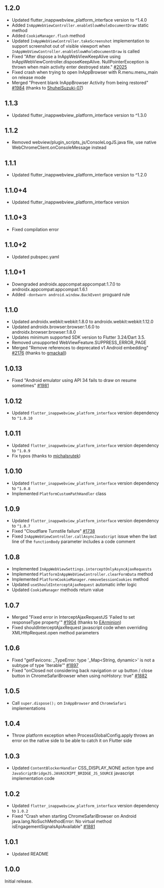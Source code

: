 ## 1.2.0

- Updated flutter_inappwebview_platform_interface version to ^1.4.0
- Added `InAppWebViewController.enableSlowWholeDocumentDraw` static method
- Added `CookieManager.flush` method
- Updated `InAppWebViewController.takeScreenshot` implementation to support screenshot out of visible viewport when `InAppWebViewController.enableSlowWholeDocumentDraw` is called
- Fixed "After dispose a InAppWebViewKeepAlive using InAppWebViewController.disposeKeepAlive. NullPointerException is thrown when main activity enter destroyed state." [#2025](https://github.com/pichillilorenzo/flutter_inappwebview/issues/2025)
- Fixed crash when trying to open InAppBrowser with R.menu.menu_main on release mode
- Merged "Prevent blank InAppBrowser Activity from being restored" [#1984](https://github.com/pichillilorenzo/flutter_inappwebview/pull/1984) (thanks to [ShuheiSuzuki-07](https://github.com/ShuheiSuzuki-07))

## 1.1.3

- Updated flutter_inappwebview_platform_interface version to ^1.3.0

## 1.1.2

- Removed webview/plugin_scripts_js/ConsoleLogJS.java file, use native WebChromeClient.onConsoleMessage instead

## 1.1.1

- Updated flutter_inappwebview_platform_interface version to ^1.2.0

## 1.1.0+4

- Updated flutter_inappwebview_platform_interface version

## 1.1.0+3

- Fixed compilation error

## 1.1.0+2

- Updated pubspec.yaml

## 1.1.0+1

- Downgraded androidx.appcompat:appcompat:1.7.0 to androidx.appcompat:appcompat:1.6.1
- Added `-dontwarn android.window.BackEvent` proguard rule

## 1.1.0

- Updated androidx.webkit:webkit:1.8.0 to androidx.webkit:webkit:1.12.0
- Updated androidx.browser:browser:1.6.0 to androidx.browser:browser:1.8.0
- Updates minimum supported SDK version to Flutter 3.24/Dart 3.5.
- Removed unsupported WebViewFeature.SUPPRESS_ERROR_PAGE
- Merged "Remove references to deprecated v1 Android embedding" [#2176](https://github.com/pichillilorenzo/flutter_inappwebview/pull/2176) (thanks to [gmackall](https://github.com/gmackall))

## 1.0.13

- Fixed "Android emulator using API 34 fails to draw on resume sometimes" [#1981](https://github.com/pichillilorenzo/flutter_inappwebview/issues/1981)

## 1.0.12

- Updated `flutter_inappwebview_platform_interface` version dependency to `^1.0.10`

## 1.0.11

- Updated `flutter_inappwebview_platform_interface` version dependency to `^1.0.9`
- Fix typos (thanks to [michalsrutek](https://github.com/michalsrutek))

## 1.0.10

- Updated `flutter_inappwebview_platform_interface` version dependency to `^1.0.8`
- Implemented `PlatformCustomPathHandler` class

## 1.0.9

- Updated `flutter_inappwebview_platform_interface` version dependency to `^1.0.7`
- Fixed "Cloudflare Turnstile failure" [#1738](https://github.com/pichillilorenzo/flutter_inappwebview/issues/1738)
- Fixed `InAppWebViewController.callAsyncJavaScript` issue when the last line of the `functionBody` parameter includes a code comment

## 1.0.8

- Implemented `InAppWebViewSettings.interceptOnlyAsyncAjaxRequests`
- Implemented `PlatformInAppWebViewController.clearFormData` method
- Implemented `PlatformCookieManager.removeSessionCookies` method
- Updated `useShouldInterceptAjaxRequest` automatic infer logic
- Updated `CookieManager` methods return value

## 1.0.7

- Merged "Fixed error in InterceptAjaxRequestJS 'Failed to set responseType property'" [#1904](https://github.com/pichillilorenzo/flutter_inappwebview/pull/1904) (thanks to [EArminjon](https://github.com/EArminjon))
- Fixed shouldInterceptAjaxRequest javascript code when overriding XMLHttpRequest.open method parameters

## 1.0.6

- Fixed "getFavicons: _TypeError: type '_Map<String, dynamic>' is not a subtype of type 'Iterable<dynamic>'" [#1897](https://github.com/pichillilorenzo/flutter_inappwebview/issues/1897)
- Fixed "onClosed not considering back navigation or up button / close button in ChromeSafariBrowser when using noHistory: true" [#1882](https://github.com/pichillilorenzo/flutter_inappwebview/issues/1882)

## 1.0.5

- Call `super.dispose();` on `InAppBrowser` and `ChromeSafari` implementations 

## 1.0.4

- Throw platform exception when ProcessGlobalConfig.apply throws an error on the native side to be able to catch it on Flutter side

## 1.0.3

- Updated `ContentBlockerHandler` CSS_DISPLAY_NONE action type and `JavaScriptBridgeJS.JAVASCRIPT_BRIDGE_JS_SOURCE` javascript implementation code

## 1.0.2

- Updated `flutter_inappwebview_platform_interface` version dependency to `1.0.2` 
- Fixed "Crash when starting ChromeSafariBrowser on Android java.lang.NoSuchMethodError: No virtual method isEngagementSignalsApiAvailable" [#1881](https://github.com/pichillilorenzo/flutter_inappwebview/issues/1881)

## 1.0.1

- Updated README

## 1.0.0

Initial release.
